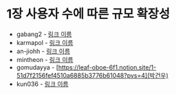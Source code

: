 # 1장 사용자 수에 따른 규모 확장성

- gabang2 - [링크 이름]()
- karmapol - [링크 이름]()
- an-jiohh - [링크 이름]()
- mintheon - [링크 이름]()
- gomudayya - [https://leaf-oboe-6f1.notion.site/1-51d7f2156fef4510a6885b3776b61048?pvs=4](박건우)
- kun036 - [링크 이름]()
